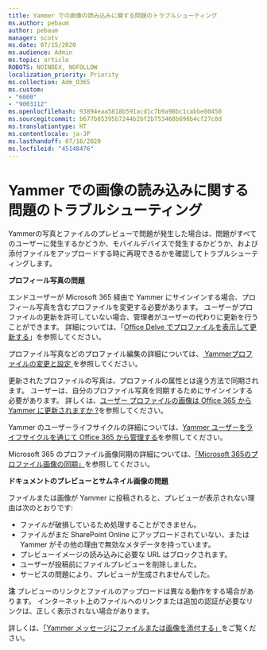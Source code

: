 ```yaml
---
title: Yammer での画像の読み込みに関する問題のトラブルシューティング
ms.author: pebaum
author: pebaum
manager: scotv
ms.date: 07/15/2020
ms.audience: Admin
ms.topic: article
ROBOTS: NOINDEX, NOFOLLOW
localization_priority: Priority
ms.collection: Adm_O365
ms.custom:
- "6000"
- "9003112"
ms.openlocfilehash: 93894eaa5818b591acd1c7b9a90bc1cabbe00450
ms.sourcegitcommit: b677b85395b7244b2bf2b753468b696b4cf27c8d
ms.translationtype: HT
ms.contentlocale: ja-JP
ms.lasthandoff: 07/16/2020
ms.locfileid: "45148476"
---
```

# <a name="troubleshoot-image-loading-issues-in-yammer"></a>Yammer での画像の読み込みに関する問題のトラブルシューティング

Yammerの写真とファイルのプレビューで問題が発生した場合は、問題がすべてのユーザーに発生するかどうか、モバイルデバイスで発生するかどうか、および添付ファイルをアップロードする時に再現できるかを確認してトラブルシューティングします。  

**プロフィール写真の問題**  

エンドユーザーが Microsoft 365 経由で Yammer にサインインする場合、プロフィール写真を含むプロファイルを変更する必要があります。 ユーザーがプロファイルの更新を許可していない場合、管理者がユーザーの代わりに更新を行うことができます。 詳細については、「[Office Delve でプロファイルを表示して更新する](https://support.microsoft.com/office/view-and-update-your-profile-in-office-delve-4e84343b-eedf-45a1-aeb9-8627ccca14ba)」を参照してください。

プロファイル写真などのプロファイル編集の詳細については、[ Yammerプロファイルの変更と設定 ](https://support.microsoft.com/office/classic-yammer-change-my-yammer-profile-and-settings-a3aeca0e-de34-4897-9b59-de6516542851) を参照してください。 

更新されたプロファイルの写真は、プロファイルの属性とは違う方法で同期されます。 ユーザーは、自分のプロファイル写真を同期するためにサインインする必要があります。 詳しくは、[ユーザー プロファイルの画像は Office 365 から Yammer に更新されますか ?](https://docs.microsoft.com/yammer/manage-yammer-users/manage-users-across-their-lifecycle#q-are-user-profile-pictures-updated-from-office-365-to-yammer)を参照してください。

Yammer のユーザーライフサイクルの詳細については、[Yammer ユーザーをライフサイクルを通じて Office 365 から管理する](https://docs.microsoft.com/yammer/manage-yammer-users/manage-users-across-their-lifecycle)を参照してください。  

Microsoft 365 のプロファイル画像同期の詳細については、[「Microsoft 365のプロファイル画像の同期」](https://support.microsoft.com/office/information-about-profile-picture-synchronization-in-microsoft-365-20594d76-d054-4af4-a660-401133e3d48a)を参照してください。  

**ドキュメントのプレビューとサムネイル画像の問題**  

ファイルまたは画像が Yammer に投稿されると、プレビューが表示されない理由は次のとおりです: 

- ファイルが破損しているため処理することができません。
- ファイルがまだ SharePoint Online にアップロードされていない、または Yammer がその他の理由で無効なメタデータを持っています。
- プレビューイメージの読み込みに必要な URL はブロックされます。
- ユーザーが投稿前にファイルプレビューを削除しました。
- サービスの問題により、プレビューが生成されませんでした。

**注** プレビューのリンクとファイルのアップロードは異なる動作をする場合があります。 インターネット上のファイルへのリンクまたは追加の認証が必要なリンクは、正しく表示されない場合があります。

詳しくは、[「Yammer メッセージにファイルまたは画像を添付する」](https://support.microsoft.com/office/attach-a-file-or-image-to-a-yammer-message-f576d4d1-ad66-4ce4-9c43-46cf75978dbf)をご覧ください。 